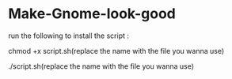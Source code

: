 # Make-Gnome-look-good

run the following to install the script :

chmod +x script.sh(replace the name with the file you wanna use)

./script.sh(replace the name with the file you wanna use)

